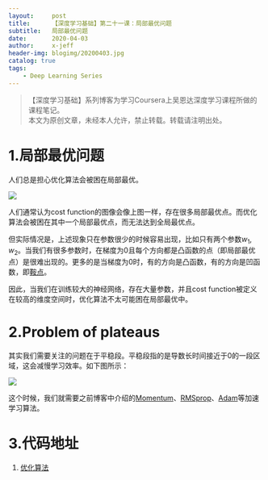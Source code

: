 ```yaml
---
layout:     post
title:      【深度学习基础】第二十一课：局部最优问题
subtitle:   局部最优问题
date:       2020-04-03
author:     x-jeff
header-img: blogimg/20200403.jpg
catalog: true
tags:
    - Deep Learning Series
---
```

>【深度学习基础】系列博客为学习Coursera上吴恩达深度学习课程所做的课程笔记。  
>本文为原创文章，未经本人允许，禁止转载。转载请注明出处。

# 1.局部最优问题

人们总是担心优化算法会被困在局部最优。

![](https://xjeffblogimg.oss-cn-beijing.aliyuncs.com/BLOGIMG/BlogImage/DeepLearningSeries/Lesson21/21x1.png)

人们通常认为cost function的图像会像上图一样，存在很多局部最优点。而优化算法会被困在其中一个局部最优点，而无法达到全局最优点。

但实际情况是，上述现象只在参数很少的时候容易出现，比如只有两个参数$w_1,w_2$。当我们有很多参数时，在梯度为0且每个方向都是凸函数的点（即局部最优点）是很难出现的。更多的是当梯度为0时，有的方向是凸函数，有的方向是凹函数，即[鞍点](http://shichaoxin.com/2019/07/10/数学基础-第六课-梯度下降法和牛顿法/)。

因此，当我们在训练较大的神经网络，存在大量参数，并且cost function被定义在较高的维度空间时，优化算法不太可能困在局部最优中。

# 2.Problem of plateaus

其实我们需要关注的问题在于平稳段。平稳段指的是导数长时间接近于0的一段区域，这会减慢学习效率。如下图所示：

![](https://xjeffblogimg.oss-cn-beijing.aliyuncs.com/BLOGIMG/BlogImage/DeepLearningSeries/Lesson21/21x2.png)

这个时候，我们就需要之前博客中介绍的[Momentum](http://shichaoxin.com/2020/03/05/深度学习基础-第十七课-Momentum梯度下降法/)、[RMSprop](http://shichaoxin.com/2020/03/13/深度学习基础-第十八课-RMSprop/)、[Adam](http://shichaoxin.com/2020/03/19/深度学习基础-第十九课-Adam优化算法/)等加速学习算法。

# 3.代码地址

1. [优化算法](https://github.com/x-jeff/DeepLearning_Code_Demo/tree/master/Demo5)